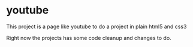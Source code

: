 # youtube

This project is a page like youtube to do a project in plain html5 and css3

Right now the projects has some code cleanup and changes to do.
